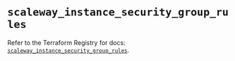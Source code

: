 # `scaleway_instance_security_group_rules`

Refer to the Terraform Registry for docs: [`scaleway_instance_security_group_rules`](https://registry.terraform.io/providers/scaleway/scaleway/2.57.0/docs/resources/instance_security_group_rules).
